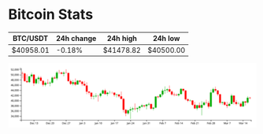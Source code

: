 # Bitcoin Stats

BTC/USDT|24h change|24h high|24h low|
|---|---|---|---|
|$40958.01|-0.18%|$41478.82|$40500.00|

<img src="./chart.svg">
